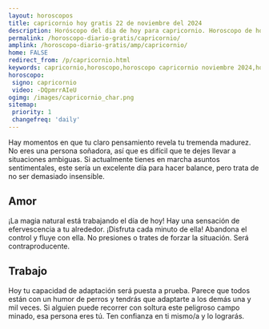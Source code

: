 ```yaml
---
layout: horoscopos
title: capricornio hoy gratis 22 de noviembre del 2024 
description: Horóscopo del dia de hoy para capricornio. Horoscopo de hoy 22 de noviembre del 2024. Las predicciones de amor, trabajo, vida personal gratis.
permalink: /horoscopo-diario-gratis/capricornio/
amplink: /horoscopo-diario-gratis/amp/capricornio/
home: FALSE
redirect_from: /p/capricornio.html
keywords: capricornio,horoscopo,horoscopo capricornio noviembre 2024,horoscopo capricornio hoy,tarot capricornio noviembre 2024,horoscopo capricornio,tarot capricornio hoy,horoscopo de hoy,horoscopo diario,tarot del amor,horoscopo de hoy capricornio,horoscopo diario del tarot, Horoscopo de hoy capricornio 22 de noviembre del 2024,horóscopo del día
horoscopo:
 signo: capricornio
 video: -DQpmrrAIeU
ogimg: /images/capricornio_char.png
sitemap:
 priority: 1
 changefreq: 'daily'
---
```



Hay momentos en que tu claro pensamiento revela tu tremenda madurez. No eres una persona soñadora, así que es difícil que te dejes llevar a situaciones ambiguas. Si actualmente tienes en marcha asuntos sentimentales, este sería un excelente día para hacer balance, pero trata de no ser demasiado insensible.

## Amor

¡La magia natural está trabajando el día de hoy! Hay una sensación de efervescencia a tu alrededor. ¡Disfruta cada minuto de ella! Abandona el control y fluye con ella. No presiones o trates de forzar la situación. Será contraproducente.

## Trabajo

Hoy tu capacidad de adaptación será puesta a prueba. Parece que todos están con un humor de perros y tendrás que adaptarte a los demás una y mil veces. Si alguien puede recorrer con soltura este peligroso campo minado, esa persona eres tú. Ten confianza en ti mismo/a y lo lograrás.